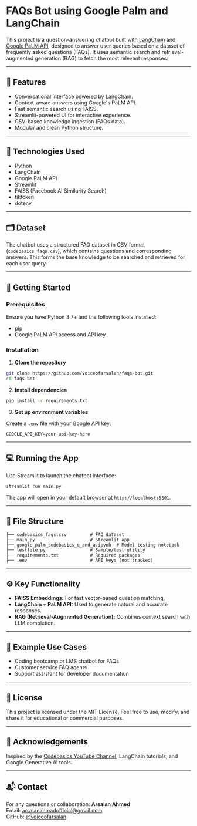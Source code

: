 # FAQs Bot using Google Palm and LangChain

This project is a question-answering chatbot built with [LangChain](https://www.langchain.com/) and [Google PaLM API](https://developers.generativeai.google/), designed to answer user queries based on a dataset of frequently asked questions (FAQs). It uses semantic search and retrieval-augmented generation (RAG) to fetch the most relevant responses.

---

## 🔧 Features

- Conversational interface powered by LangChain.
- Context-aware answers using Google's PaLM API.
- Fast semantic search using FAISS.
- Streamlit-powered UI for interactive experience.
- CSV-based knowledge ingestion (FAQs data).
- Modular and clean Python structure.

---

## 🧠 Technologies Used

- Python
- LangChain
- Google PaLM API
- Streamlit
- FAISS (Facebook AI Similarity Search)
- tiktoken
- dotenv

---

## 🗂 Dataset

The chatbot uses a structured FAQ dataset in CSV format (`codebasics_faqs.csv`), which contains questions and corresponding answers. This forms the base knowledge to be searched and retrieved for each user query.

---

## 🚀 Getting Started

### Prerequisites

Ensure you have Python 3.7+ and the following tools installed:
- pip
- Google PaLM API access and API key

### Installation

1. **Clone the repository**

```bash
git clone https://github.com/voiceofarsalan/faqs-bot.git
cd faqs-bot
```

2. **Install dependencies**

```bash
pip install -r requirements.txt
```

3. **Set up environment variables**

Create a `.env` file with your Google API key:

```
GOOGLE_API_KEY=your-api-key-here
```

---

## 💻 Running the App

Use Streamlit to launch the chatbot interface:

```bash
streamlit run main.py
```

The app will open in your default browser at `http://localhost:8501`.

---

## 📂 File Structure

```
├── codebasics_faqs.csv         # FAQ dataset
├── main.py                     # Streamlit app
├── google_palm_codebasics_q_and_a.ipynb  # Model testing notebook
├── testfile.py                 # Sample/test utility
├── requirements.txt            # Required packages
├── .env                        # API keys (not tracked)
```

---

## ⚙️ Key Functionality

- **FAISS Embeddings:** For fast vector-based question matching.
- **LangChain + PaLM API:** Used to generate natural and accurate responses.
- **RAG (Retrieval-Augmented Generation):** Combines context search with LLM completion.

---

## 🧪 Example Use Cases

- Coding bootcamp or LMS chatbot for FAQs
- Customer service FAQ agents
- Support assistant for developer documentation

---

## 📜 License

This project is licensed under the MIT License. Feel free to use, modify, and share it for educational or commercial purposes.

---

## 🙌 Acknowledgements

Inspired by the [Codebasics YouTube Channel](https://www.youtube.com/c/codebasics), LangChain tutorials, and Google Generative AI tools.

---

## 📬 Contact

For any questions or collaboration:
**Arsalan Ahmed**  
Email: arsalanahmadofficial@gmail.com  
GitHub: [@voiceofarsalan](https://github.com/voiceofarsalan)
